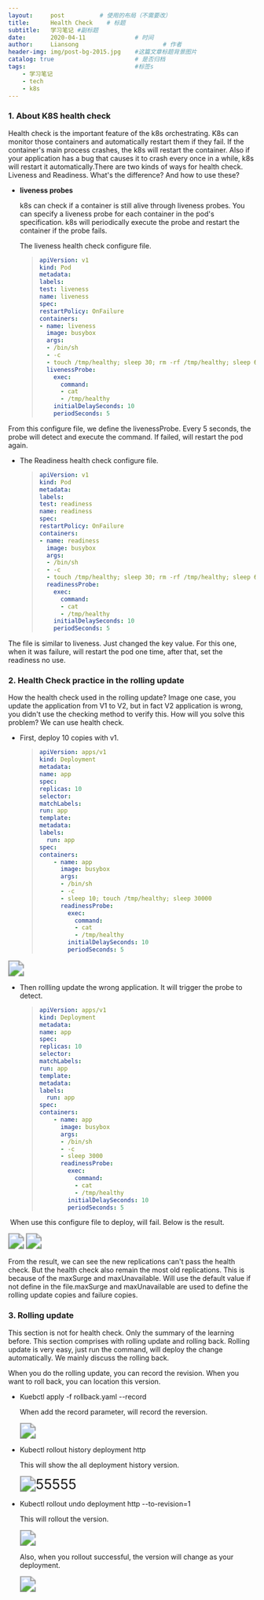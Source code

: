 ```yaml
---
layout:     post   		  # 使用的布局（不需要改）
title:      Health Check    # 标题
subtitle:   学习笔记 #副标题
date:       2020-04-11 				# 时间
author:     Liansong 						# 作者
header-img: img/post-bg-2015.jpg 	#这篇文章标题背景图片
catalog: true 						# 是否归档
tags:								#标签s
    - 学习笔记
    - tech
    - k8s
---
```


### 1. About K8S health check

Health check is the important feature of the k8s orchestrating. K8s can monitor those containers and automatically restart them if they fail. If the container's main process crashes, the k8s will restart the container. Also if your application has a bug that causes it to crash every once in a while, k8s will restart it automatically.There are two kinds of ways for health check. Liveness and Readiness. What's the difference? And how to use these? 

- **liveness probes**

  k8s can check if a container is still alive through liveness probes. You can specify a liveness probe for each container in the pod's specification. k8s will periodically execute the probe and restart the container if the probe fails.

  The liveness health check configure file.

  >```yaml
  >apiVersion: v1
  >kind: Pod
  >metadata:
  >labels:
  >test: liveness
  >name: liveness
  >spec:
  >restartPolicy: OnFailure
  >containers:
  > - name: liveness
  >   image: busybox
  >   args:
  >   - /bin/sh
  >   - -c
  >   - touch /tmp/healthy; sleep 30; rm -rf /tmp/healthy; sleep 60
  >   livenessProbe:
  >     exec:
  >       command:
  >       - cat
  >       - /tmp/healthy
  >     initialDelaySeconds: 10
  >     periodSeconds: 5
  >```

From this configure file, we define the livenessProbe. Every 5 seconds, the probe will detect and execute the command. If failed, will restart the pod again. 

- The  Readiness health check configure file.

  >```yaml
  >apiVersion: v1
  >kind: Pod
  >metadata:
  >labels:
  >test: readiness
  >name: readiness
  >spec:
  >restartPolicy: OnFailure
  >containers:
  > - name: readiness
  >   image: busybox
  >   args:
  >   - /bin/sh
  >   - -c
  >   - touch /tmp/healthy; sleep 30; rm -rf /tmp/healthy; sleep 60
  >   readinessProbe:
  >     exec:
  >       command:
  >       - cat
  >       - /tmp/healthy
  >     initialDelaySeconds: 10
  >     periodSeconds: 5
  >```

The file is similar to liveness. Just changed the key value. For this one, when it was failure, will restart the pod one time, after that, set the readiness no use. 

### 2. Health Check practice in the rolling update

How the health check used in the rolling update? Image one case, you update the application from V1 to V2, but in fact V2 application is wrong, you didn't use the checking method to verify this. How will you solve this problem? We can use health check.

- First, deploy 10 copies with v1.

  >```yaml
  >apiVersion: apps/v1
  >kind: Deployment
  >metadata:
  >name: app
  >spec:
  >replicas: 10
  >selector:
  >matchLabels:
  > run: app
  >template:
  >metadata:
  > labels:
  >   run: app
  >spec:
  > containers:
  >     - name: app
  >       image: busybox
  >       args:
  >       - /bin/sh
  >       - -c
  >       - sleep 10; touch /tmp/healthy; sleep 30000
  >       readinessProbe:
  >         exec:
  >           command:
  >           - cat
  >           - /tmp/healthy
  >         initialDelaySeconds: 10
  >         periodSeconds: 5
  >```

<img src="https://cdn.jsdelivr.net/gh/yeliansong/github-blog-PIC/blog-images007S8ZIlgy1gdpzbx6r8oj318i0qm7wh.jpg" style="zoom:200%;" />

- Then rollling update the wrong application. It will trigger the probe to detect.

  >```yaml
  >apiVersion: apps/v1
  >kind: Deployment
  >metadata:
  >name: app
  >spec:
  >replicas: 10
  >selector:
  >matchLabels:
  > run: app
  >template:
  >metadata:
  > labels:
  >   run: app
  >spec:
  > containers:
  >     - name: app
  >       image: busybox
  >       args:
  >       - /bin/sh
  >       - -c
  >       - sleep 3000
  >       readinessProbe:
  >         exec:
  >           command:
  >           - cat
  >           - /tmp/healthy
  >         initialDelaySeconds: 10
  >         periodSeconds: 5
  >```

​        When use this configure file to deploy, will fail. Below is the result.

<img src="https://cdn.jsdelivr.net/gh/yeliansong/github-blog-PIC/blog-images007S8ZIlgy1gdpzk08tjbj313i0qe4qp.jpg" style="zoom:200%;" />

<img src="https://cdn.jsdelivr.net/gh/yeliansong/github-blog-PIC/blog-images007S8ZIlgy1gdpztqjufbj30qa0zqx47.jpg" style="zoom:200%;" />

From the result, we can see the new replications can't pass the health check. But the health check also remain the most old replications. This is because of the maxSurge and maxUnavailable. Will use the default value if not define in the file.maxSurge and maxUnavailable are used to define the rolling update copies and failure copies.

### 3. Rolling update

This section is not for health check. Only the summary of the learning before.                                                                                                                                                                    This section comprises with rolling update and rolling back. Rolling update is very easy, just run the command, will deploy the change automatically. We mainly discuss the rolling back.

When you do the rolling update, you can record the revision. When you want to roll back, you can location this version.                                   

- Kuebctl apply -f rollback.yaml --record

  When add the record parameter, will record the reversion.

  <img src="https://cdn.jsdelivr.net/gh/yeliansong/github-blog-PIC/blog-images00831rSTgy1gdp45c5s14j31ig0oohdt.jpg" style="zoom:200%;" />

- Kubectl rollout history deployment http 

  This will show the all deployment history version.

  <img src="https://p.ipic.vip/zttryj.jpg" alt="55555" style="zoom:200%;" />

- Kubectl rollout undo deployment http --to-revision=1

  This will rollout the version.

  <img src="https://cdn.jsdelivr.net/gh/yeliansong/github-blog-PIC/blog-images00831rSTgy1gdp46orwccj31mw0aa4gs.jpg" style="zoom:200%;" />

  Also, when you rollout successful, the version will change as your deployment.

  <img src="https://cdn.jsdelivr.net/gh/yeliansong/github-blog-PIC/blog-images00831rSTgy1gdp47k5pepj31760bo170.jpg" style="zoom:200%;" />

  